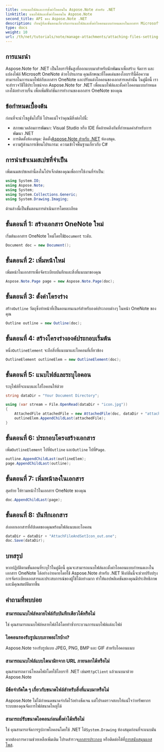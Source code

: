 ```yaml
---
title: การแนบไฟล์และการตั้งค่าไอคอนใน Aspose.Note สำหรับ .NET
linktitle: แนบไฟล์และตั้งค่าไอคอนใน Aspose.Note
second_title: API ของ Aspose.Note .NET
description: เรียนรู้ทีละขั้นตอนเกี่ยวกับการแนบไฟล์และตั้งค่าไอคอนแบบกำหนดเองในเอกสาร Microsoft OneNote โดยใช้ Aspose.Note สำหรับ .NET ปรับปรุงแอปพลิเคชัน .NET ของคุณด้วยการจัดการเอกสารและคุณลักษณะการปรับแต่งที่ราบรื่น
type: docs
weight: 10
url: /th/net/tutorials/note/manage-attachments/attaching-files-setting-icons/
---
```

## การแนะนำ

Aspose.Note for .NET เป็นไลบรารีขั้นสูงที่ออกแบบมาสำหรับนักพัฒนาเพื่อสร้าง จัดการ และแปลงไฟล์ Microsoft OneNote ด้วยโปรแกรม คุณลักษณะที่โดดเด่นของไลบรารีนี้คือความสามารถในการแนบไฟล์กับเอกสาร OneNote และปรับแต่งไอคอนของเอกสารเหล่านั้น ในคู่มือนี้ เราจะสำรวจวิธีใช้ประโยชน์จาก Aspose.Note for .NET เพื่อแนบไฟล์และตั้งค่าไอคอนแบบกำหนดเองได้อย่างราบรื่น เพื่อเพิ่มฟังก์ชันการทำงานของเอกสาร OneNote ของคุณ

## ข้อกำหนดเบื้องต้น

ก่อนที่จะนำโซลูชันไปใช้ โปรดแน่ใจว่าคุณมีสิ่งต่อไปนี้:

- สภาพแวดล้อมการพัฒนา: Visual Studio หรือ IDE ที่คล้ายคลึงกันที่กำหนดค่าสำหรับการพัฒนา .NET
-  การติดตั้งห้องสมุด: ติดตั้ง[Aspose.Note สำหรับ .NET](https://releases.aspose.com/words/net/) ห้องสมุด.
- ความรู้ด้านการเขียนโปรแกรม: ความเข้าใจพื้นฐานเกี่ยวกับ C#

## การนำเข้าเนมสเปซที่จำเป็น

เพิ่มเนมสเปซเหล่านี้ลงในโปรเจ็กต์ของคุณเพื่อการใช้งานที่จำเป็น:

```csharp
using System.IO;
using Aspose.Note;
using System;
using System.Collections.Generic;
using System.Drawing.Imaging;
```

ด้านล่างนี้เป็นขั้นตอนการดำเนินการโดยละเอียด

## ขั้นตอนที่ 1: สร้างเอกสาร OneNote ใหม่

 เริ่มต้นเอกสาร OneNote ใหม่โดยใช้`Document` ระดับ.

```csharp
Document doc = new Document();
```

## ขั้นตอนที่ 2: เพิ่มหน้าใหม่

เพิ่มหน้าในเอกสารเพื่อจัดระเบียบบันทึกและสิ่งที่แนบมาของคุณ

```csharp
Aspose.Note.Page page = new Aspose.Note.Page(doc);
```

## ขั้นตอนที่ 3: ตั้งค่าโครงร่าง

 สร้าง`Outline` วัตถุซึ่งทำหน้าที่เป็นคอนเทนเนอร์สำหรับองค์ประกอบต่างๆ ในหน้า OneNote ของคุณ

```csharp
Outline outline = new Outline(doc);
```

## ขั้นตอนที่ 4: สร้างโครงร่างองค์ประกอบเริ่มต้น

 หนึ่ง`OutlineElement` จะถือสิ่งที่แนบมาและไอคอนที่เกี่ยวข้อง

```csharp
OutlineElement outlineElem = new OutlineElement(doc);
```

## ขั้นตอนที่ 5: แนบไฟล์และระบุไอคอน

ระบุไฟล์ที่จะแนบและใส่ไอคอนให้ด้วย

```csharp
string dataDir = "Your Document Directory";

using (var stream = File.OpenRead(dataDir + "icon.jpg"))
{
    AttachedFile attachedFile = new AttachedFile(doc, dataDir + "attachment.txt", stream, ImageFormat.Jpeg);
    outlineElem.AppendChildLast(attachedFile);
}
```

## ขั้นตอนที่ 6: ประกอบโครงสร้างเอกสาร

 เพิ่ม`OutlineElement` ไปที่`Outline` และ`Outline` ไปที่`Page`.

```csharp
outline.AppendChildLast(outlineElem);
page.AppendChildLast(outline);
```

## ขั้นตอนที่ 7: เพิ่มหน้าลงในเอกสาร

สุดท้าย ให้รวมหน้าไว้ในเอกสาร OneNote ของคุณ

```csharp
doc.AppendChildLast(page);
```

## ขั้นตอนที่ 8: บันทึกเอกสาร

ส่งออกเอกสารที่อัปเดตของคุณพร้อมไฟล์แนบและไอคอน

```csharp
dataDir = dataDir + "AttachFileAndSetIcon_out.one";
doc.Save(dataDir);
```

## บทสรุป

หากปฏิบัติตามขั้นตอนที่ระบุไว้ในคู่มือนี้ คุณจะสามารถแนบไฟล์และตั้งค่าไอคอนแบบกำหนดเองในเอกสาร OneNote ได้อย่างง่ายดายโดยใช้ Aspose.Note สำหรับ .NET ฟังก์ชันนี้จะช่วยปรับปรุงการจัดระเบียบเอกสารและประสบการณ์ของผู้ใช้ได้อย่างมาก ทำให้แอปพลิเคชันของคุณมีประสิทธิภาพและมีคุณสมบัติมากขึ้น

## คำถามที่พบบ่อย

### สามารถแนบไฟล์หลายไฟล์กับบันทึกเดียวได้หรือไม่
ใช่ คุณสามารถแนบไฟล์หลายไฟล์ได้โดยทำซ้ำกระบวนการแนบไฟล์แต่ละไฟล์

### ไอคอนรองรับรูปแบบภาพอะไรบ้าง?
Aspose.Note รองรับรูปแบบ JPEG, PNG, BMP และ GIF สำหรับไอคอนแนบ

### สามารถแนบไฟล์แบบไดนามิกจาก URL ภายนอกได้หรือไม่
 คุณสามารถดาวน์โหลดไฟล์โดยใช้ไลบรารี .NET เช่น`HttpClient` แล้วแนบมาด้วย Aspose.Note

### มีข้อจำกัดใด ๆ เกี่ยวกับขนาดไฟล์สำหรับสิ่งที่แนบมาหรือไม่
Aspose.Note ไม่ได้กำหนดขนาดจำกัดไว้อย่างชัดเจน แต่โปรดตรวจสอบให้แน่ใจว่าทรัพยากรระบบของคุณจัดการไฟล์ขนาดใหญ่ได้

### สามารถปรับขนาดไอคอนก่อนตั้งค่าได้หรือไม่
 ใช่ คุณสามารถจัดการรูปภาพไอคอนโดยใช้ .NET ได้`System.Drawing` ห้องสมุดก่อนที่จะแนบมัน

 หากต้องการความช่วยเหลือเพิ่มเติม โปรดสำรวจ[เอกสารประกอบ](https://reference.aspose.com/words/net/) หรือติดต่อได้ที่[การสนับสนุนแอสโพส](https://forum.aspose.com/c/words/8).